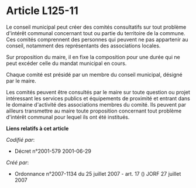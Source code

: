 # Article L125-11

Le conseil municipal peut créer des comités consultatifs sur tout problème d'intérêt communal concernant tout ou partie du
territoire de la commune. Ces comités comprennent des personnes qui peuvent ne pas appartenir au conseil, notamment des
représentants des associations locales.

Sur proposition du maire, il en fixe la composition pour une durée qui ne peut excéder celle du mandat municipal en cours.

Chaque comité est présidé par un membre du conseil municipal, désigné par le maire.

Les comités peuvent être consultés par le maire sur toute question ou projet intéressant les services publics et équipements
de proximité et entrant dans le domaine d'activité des associations membres du comité. Ils peuvent par ailleurs transmettre
au maire toute proposition concernant tout problème d'intérêt communal pour lequel ils ont été institués.

**Liens relatifs à cet article**

_Codifié par_:

  - Décret n°2001-579 2001-06-29

_Créé par_:

  - Ordonnance n°2007-1134 du 25 juillet 2007 - art. 17 () JORF 27 juillet 2007
